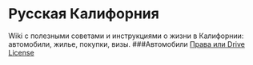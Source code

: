# Русская Калифорния
Wiki с полезными советами и инструкциями о жизни в Калифорнии: автомобили, жилье, покупки, визы. 
###Автомобили
[Права или Drive License](https://github.com/igorbarinov/rucalifornia/wiki/%D0%90%D0%B2%D1%82%D0%BE%D0%BC%D0%BE%D0%B1%D0%B8%D0%BB%D1%8C%D0%BD%D1%8B%D0%B5-%D0%BF%D1%80%D0%B0%D0%B2%D0%B0)

